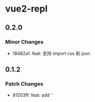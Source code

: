 # vue2-repl

## 0.2.0

### Minor Changes

- 18482a1: feat: 支持 import css 和 json

## 0.1.2

### Patch Changes

- 81203ff: feat: add '<script setup> not supported' error
- f879466: chore: fix package.json types

## 0.1.1

### Patch Changes

- 6188f54: chore: eslint lint-staged
- 877c10f: docs: change package description
- 6188f54: add husky commitizen commitlint eslint
- 6188f54: sfc
